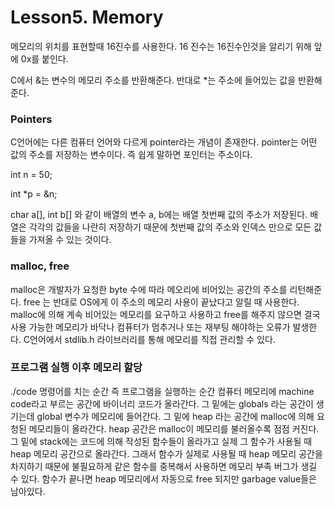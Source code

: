 # Lesson5. Memory 

메모리의 위치를 표현할때 16진수를 사용한다. 
16 진수는 16진수인것을 알리기 위해 앞에 0x를 붙인다. 

C에서 &는 변수의 메모리 주소를 반환해준다. 반대로 *는 주소에 들어있는 값을 반환해준다.

### Pointers
C언어에는 다른 컴퓨터 언어와 다르게 pointer라는 개념이 존재한다. pointer는 어떤 값의 주소를 저장하는 변수이다. 즉 쉽게 말하면 포인터는 주소이다.

int n = 50;

int *p = &n;

char a[], int b[] 와 같이 배열의 변수 a, b에는 배열 첫번째 값의 주소가 저장된다. 배열은 각각의 값들을 나란히 저장하기 때문에 첫번째 값의 주소와 인덱스 만으로 모든 값들을 가져올 수 있는 것이다. 

### malloc, free 
malloc은 개발자가 요청한 byte 수에 따라 메오리에 비어있는 공간의 주소를 리턴해준다. 
free 는 반대로 OS에게 이 주소의 메모리 사용이 끝났다고 알릴 때 사용한다.
malloc에 의해 계속 비어있는 메모리를 요구하고 사용하고 free를 해주지 않으면 결국 사용 가능한 메모리가 바닥나 컴퓨터가 멈추거나 또는 재부팅 해야하는 오류가 발생한다.
C언어에서 stdlib.h 라이브러리를 통해 메모리를 직접 관리할 수 있다. 

### 프로그램 실행 이후 메모리 할당
./code 명령어를 치는 순간 즉 프로그램을 실행하는 순간 컴퓨터 메모리에 machine code라고 부르는 공간에 바이너리 코드가 올라간다. 
그 밑에는 globals 라는 공간이 생기는데 global 변수가 메모리에 들어간다. 
그 밑에 heap 라는 공간에 malloc에 의해 요청된 메모리들이 올라간다. heap 공간은 malloc이 메모리를 불러올수록 점점 커진다. 
그 밑에 stack에는 코드에 의해 작성된 함수들이 올라가고 실제 그 함수가 사용될 때 heap 메모리 공간으로 올라간다. 
그래서 함수가 실제로 사용될 때 heap 메모리 공간을 차지하기 때문에 불필요하게 같은 함수를 중복해서 사용하면 메모리 부족 버그가 생길 수 있다. 
함수가 끝나면 heap 메모리에서 자동으로 free 되지만 garbage value들은 남아있다. 